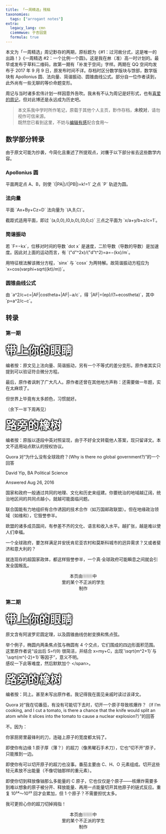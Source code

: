 ```yaml
---
title: 「一周精选」残稿
taxonomies:
  tags: ["arrogant notes"]
extra:
  legacy_lang: cmn
  ciemmwue: 于杏园堡
  formula: true
---
```


本文为「一周精选」周记㝻存的两期，原标题为《#1：过河凿分式，这是唯一的出路！》《一周精选 #2：一个比例一个圆》。这是我在沝（准）高一时计划的。最早或发布于草料二维码，故第一期有「补发于空间」字样。两期在 QQ 空间均发布于 2017 年 9 月 9 日，原发布时间不详。存档时区分数学版块与馀部，数学版块有 Apollonius 圆、法向量、简谐振动、圆锥曲线公式。部分自一位作者读到，此外尚有一些无聊的等价命题变形。

周记与当时诸多宏伟计划一样因意外告吹。我未有不认为周记是好形式，也有[喜爱](https://skywt.cn/blog/weekly-suspension-and-blog-plans)[的](https://blog.xinshijiededa.men/categories/周报)[周记](https://stmoonar.me/notes/topics/weekly)，但对此博还是永远成为历史吧。

<!--more-->

> 本文系我中学时所作笔记，原载于其他个人主页，㝻作存档，**未校对**，请勿视作可信来源。  
> 既然您已看到这里，不妨与[编辑有感](/tags/arrogant-notes)配合食用～

## 数学部分转录

由于原文可能为抄袭，今简化且重述了所提观点，对譍于以下部分省去这些数学内容。

### Apollonius 圆

平面两定点 A、B，则使 \`(\|PA\|)/(\|PB\|)=k!=1\` 之点 \`P\` 轨迹为圆。

### 法向量

平面 \`Ax+By+Cz=D\` 法向量为 \`(A,B,C)\`。

截距式适用平面，即过 \`(a,0,0),(0,b,0),(0,0,c)\` 三点之平面为 \`x/a+y/b+z/c=1\`。

### 简谐振动

若 \`F=−kx\`，位移对时间的导数 \`dot x\` 是速度，二阶导数（导数的导数）是加速度。因此对上面的运动而言，有 \`(\"d\"^2x)/(\"d\"t^2)=a=−(kx)/m\`。

用特征根法解该微分方程，\`sinx\` 与 \`cosx\` 为两特解。故简谐振动方程应为 \`x=cos(varphi+sqrt((kt)/m))\`。

### 圆锥曲线公式

由 \`a^2/c+c=\|AF\|costheta+\|AF\|−a/c\`，得 \`\|AF\|=(ep)/(1+ecostheta)\`，其中 \`p=a^2/c−c\`。

## 转录

### 第一期

<span style="text-align:center;font-weight:bold;display:inline-block;color:white;text-shadow:rgb(0, 0, 0) 1px 0px 4px, rgb(0, 0, 0) 0px 1px 4px, rgb(0, 0, 0) 0px -1px 4px, rgb(0, 0, 0) -1px 0px 4px;font-size:36px">带上你的眼睛</span>

<p class="ml-smaller">编者按：原文见上法向量、简谐振动，另有一个不等式的差分变形。原作者其实只提到可以验证符合微分方程。</p>

最后，原作者讽刺了广大凡人。原作者还曾在其他地方声称：还需要做一年题，实在太麻烦了。

但世界上毕竟有太多颜色，习惯就好。

（余下一半下周再见）

<span style="text-align:center;font-weight:bold;display:inline-block;color:white;text-shadow:rgb(0, 0, 0) 1px 0px 4px, rgb(0, 0, 0) 0px 1px 4px, rgb(0, 0, 0) 0px -1px 4px, rgb(0, 0, 0) -1px 0px 4px;font-size:36px">路旁的橡树</span>

<p class="ml-smaller">编者按：原版以逐段中英对照呈现，由于不好全文转载他人答案，现只留译文。本文不适用站点默认的授权协议。</p>

Quora 对“为什么没有全球政府？(Why is there no global government?)”的一个回答

David Yip, BA Political Science

Answered Aug 26, 2016

国家和政府一般通过共同的地理、文化和历史来组建。你要统治的地域越辽阔，统治地区间的共同点越小，就越可能面临问题。

联合国能有力地组织有合作诱因的技术合作（如万国邮政联盟）。但在地缘政治领域（如维和），它毁誉参半。

欧盟的诸多成员国间，有参差不齐的文化、语言和收入水平。越扩张，越是难以使人们幸福。

一个全球政府，要怎样满足并安抚肯尼亚农村和莫斯科城市的迥异需求？又或者斐济和意大利的？

就连现存的超国家政体，都这样毁誉参半，一个真·全球政府可能瞬息之间就会引发全国叛乱。

<p style="text-align:center">本页由<span style="filter:blur(2px)">⚿⚿⚿</span>中<br>里的某个不正派的学生<br>制作</p>

### 第二期

<span style="text-align:center;font-weight:bold;display:inline-block;color:white;text-shadow:rgb(0, 0, 0) 1px 0px 4px, rgb(0, 0, 0) 0px 1px 4px, rgb(0, 0, 0) 0px -1px 4px, rgb(0, 0, 0) -1px 0px 4px;font-size:36px">带上你的眼睛</span>

<p class="ml-smaller">原文含有阿波罗尼圆定理，以及圆锥曲线仿射变换和焦点弦。</p>

举个例子，椭圆内两条焦点弦与椭圆有 4 个交点，它们围成的四边形面积范围。  
这里原作者说“设出后 S=f(θ) 很简洁，并结合 x=my+C，出现\`\sqrt{m^2+1}\`与\`\sqrt{m^{-2}+1}\`等因子”，意义不明。  
感叹一下此等难度，然后默默加个 &lt;/span&gt;。  

<span style="text-align:center;font-weight:bold;display:inline-block;color:white;text-shadow:rgb(0, 0, 0) 1px 0px 4px, rgb(0, 0, 0) 0px 1px 4px, rgb(0, 0, 0) 0px -1px 4px, rgb(0, 0, 0) -1px 0px 4px;font-size:36px">路旁的橡树</span>

<p class="ml-smaller">编者按：同上。甚至未写出原作者。我记得我在面见亲戚时读过该译文。</p>

Quora 对“我在切番茄，有没有可能切下去时，切开一个原子导致核爆炸？（If I’m cooking, and I cut a tomato, is there a chance that the knife would split an atom while it slices into the tomato to cause a nuclear explosion?）”的回答

不。因为：

你家厨房里最锋利的刀，连碰上原子的宽度都太钝了。

即使你有边缘 1 原子厚（薄？）的超刀（像黑曜石手术刀），它也“切不开”原子，只能推到一边。

即使你有可以切开原子的超刀也没事。番茄主要由 C、H、O 元素组成。切开这些轻元素放不出能量（不像切铀那样的重元素）。

即使你切到释放像铀那么多能量的 C 原子，它也仅仅是个原子——核爆炸需要多到难以想象的原子被分开、释放能量、再用一点能量切开其他原子的链式反应。重复 10²⁴～10²⁵ 回才会累加，但 1 个原子？不需要担忧太多。

我可更担心你的超刀切掉拇指！

<p style="text-align:center">本页由<span style="filter:blur(2px)">⚿⚿⚿</span>中<br>里的某个不正派的学生<br>制作</p>